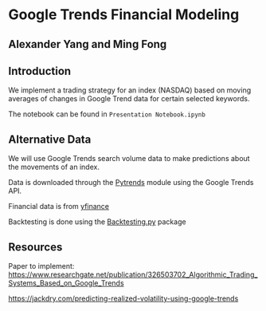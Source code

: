 # Google Trends Financial Modeling
## Alexander Yang and Ming Fong

## Introduction

We implement a trading strategy for an index (NASDAQ) based on moving averages of changes in Google Trend data for certain selected keywords.

The notebook can be found in `Presentation Notebook.ipynb`

## Alternative Data
We will use Google Trends search volume data to make predictions about the movements of an index.

Data is downloaded through the [Pytrends](https://pypi.org/project/pytrends/) module using the Google Trends API.

Financial data is from [yfinance](https://pypi.org/project/yfinance/)

Backtesting is done using the [Backtesting.py](https://kernc.github.io/backtesting.py/) package

## Resources
Paper to implement: https://www.researchgate.net/publication/326503702_Algorithmic_Trading_Systems_Based_on_Google_Trends

https://jackdry.com/predicting-realized-volatility-using-google-trends
